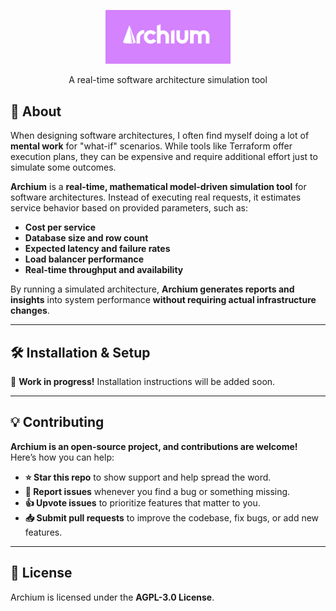<p align="center">
  <img width="200px" src="docs/logo.png" />
</p>
<p align="center">
A real-time software architecture simulation tool
</p>

## 🚀 About

When designing software architectures, I often find myself doing a lot of **mental work** for "what-if" scenarios. While tools like Terraform offer execution plans, they can be expensive and require additional effort just to simulate some outcomes.

**Archium** is a **real-time, mathematical model-driven simulation tool** for software architectures. Instead of executing real requests, it estimates service behavior based on provided parameters, such as:

- **Cost per service**
- **Database size and row count**
- **Expected latency and failure rates**
- **Load balancer performance**
- **Real-time throughput and availability**

By running a simulated architecture, **Archium generates reports and insights** into system performance **without requiring actual infrastructure changes**.

---

## 🛠️ Installation & Setup

🚧 **Work in progress!** Installation instructions will be added soon.

---

## 💡 Contributing

**Archium is an open-source project, and contributions are welcome!** Here’s how you can help:

- **⭐ Star this repo** to show support and help spread the word.
- **🐞 Report issues** whenever you find a bug or something missing.
- **👍 Upvote issues** to prioritize features that matter to you.
- **📥 Submit pull requests** to improve the codebase, fix bugs, or add new features.

---

## 📜 License

Archium is licensed under the **AGPL-3.0 License**.
